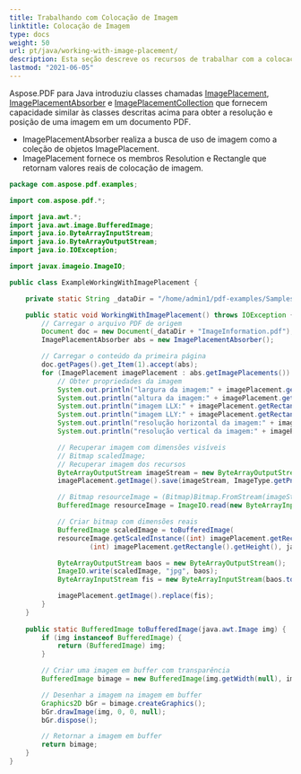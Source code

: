 ```yaml
---
title: Trabalhando com Colocação de Imagem
linktitle: Colocação de Imagem
type: docs
weight: 50
url: pt/java/working-with-image-placement/
description: Esta seção descreve os recursos de trabalhar com a colocação de imagem em um arquivo PDF usando a biblioteca Java.
lastmod: "2021-06-05"
---
```


Aspose.PDF para Java introduziu classes chamadas [ImagePlacement](https://reference.aspose.com/pdf/java/com.aspose.pdf/ImagePlacement), [ImagePlacementAbsorber](https://reference.aspose.com/pdf/java/com.aspose.pdf/ImagePlacementAbsorber) e [ImagePlacementCollection](https://reference.aspose.com/pdf/java/com.aspose.pdf/ImagePlacementCollection) que fornecem capacidade similar às classes descritas acima para obter a resolução e posição de uma imagem em um documento PDF.

- ImagePlacementAbsorber realiza a busca de uso de imagem como a coleção de objetos ImagePlacement.
- ImagePlacement fornece os membros Resolution e Rectangle que retornam valores reais de colocação de imagem.

```java
package com.aspose.pdf.examples;

import com.aspose.pdf.*;

import java.awt.*;
import java.awt.image.BufferedImage;
import java.io.ByteArrayInputStream;
import java.io.ByteArrayOutputStream;
import java.io.IOException;

import javax.imageio.ImageIO;

public class ExampleWorkingWithImagePlacement {

    private static String _dataDir = "/home/admin1/pdf-examples/Samples/";

    public static void WorkingWithImagePlacement() throws IOException {
        // Carregar o arquivo PDF de origem
        Document doc = new Document(_dataDir + "ImageInformation.pdf");
        ImagePlacementAbsorber abs = new ImagePlacementAbsorber();

        // Carregar o conteúdo da primeira página
        doc.getPages().get_Item(1).accept(abs);
        for (ImagePlacement imagePlacement : abs.getImagePlacements()) {
            // Obter propriedades da imagem
            System.out.println("largura da imagem:" + imagePlacement.getRectangle().getWidth());
            System.out.println("altura da imagem:" + imagePlacement.getRectangle().getHeight());
            System.out.println("imagem LLX:" + imagePlacement.getRectangle().getLLX());
            System.out.println("imagem LLY:" + imagePlacement.getRectangle().getLLY());
            System.out.println("resolução horizontal da imagem:" + imagePlacement.getResolution().getX());
            System.out.println("resolução vertical da imagem:" + imagePlacement.getResolution().getY());

            // Recuperar imagem com dimensões visíveis
            // Bitmap scaledImage;
            // Recuperar imagem dos recursos
            ByteArrayOutputStream imageStream = new ByteArrayOutputStream();
            imagePlacement.getImage().save(imageStream, ImageType.getPng());

            // Bitmap resourceImage = (Bitmap)Bitmap.FromStream(imageStream);
            BufferedImage resourceImage = ImageIO.read(new ByteArrayInputStream(imageStream.toByteArray()));

            // Criar bitmap com dimensões reais
            BufferedImage scaledImage = toBufferedImage( 
            resourceImage.getScaledInstance((int) imagePlacement.getRectangle().getWidth(),
                    (int) imagePlacement.getRectangle().getHeight(), java.awt.Image.SCALE_SMOOTH));

            ByteArrayOutputStream baos = new ByteArrayOutputStream();
            ImageIO.write(scaledImage, "jpg", baos);
            ByteArrayInputStream fis = new ByteArrayInputStream(baos.toByteArray());

            imagePlacement.getImage().replace(fis);
        }
    }
    
    public static BufferedImage toBufferedImage(java.awt.Image img) {
        if (img instanceof BufferedImage) {
            return (BufferedImage) img;
        }

        // Criar uma imagem em buffer com transparência
        BufferedImage bimage = new BufferedImage(img.getWidth(null), img.getHeight(null), BufferedImage.TYPE_INT_ARGB);

        // Desenhar a imagem na imagem em buffer
        Graphics2D bGr = bimage.createGraphics();
        bGr.drawImage(img, 0, 0, null);
        bGr.dispose();

        // Retornar a imagem em buffer
        return bimage;
    }
}
```